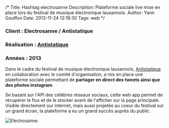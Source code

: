 /*
Title: Hashtag electrosanne
Description: Plateforme sociale live mise en place lors du festival de musique électronique lausannois.
Author: Yann Gouffon
Date: 2013-11-24 12:18:30
Tags: web
*/

### Client : Electrosanne / Antistatique
### Réalisation : [Antistatique](http://www.antistatique.net/)
### Années : 2013

Dans le cadre du festival de musique électronique lausannois, [Antistatique](http://antistatique.net/fr/portfolio/electrosanne) en collaboration avec le comité d'organisation, a mis en place une plateforme sociale permettant de **partager en direct des tweets ainsi que des photos instagram**.

Se basant sur l'API des célèbres réseaux sociaux, cette web app permet de récupérer le flux et de le stocker avant de l'afficher sur la page principale. Visible directement sur internet, mais aussi projetée au coeur du festival sur un grand écran, la plateforme a eu un grand succès auprès du public.

![Electrosanne](http://staging.yago.io/content/images/electro_macbook.jpg)
